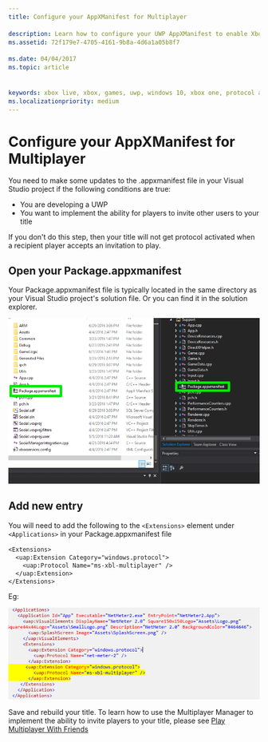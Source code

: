 ```yaml
---
title: Configure your AppXManifest for Multiplayer

description: Learn how to configure your UWP AppXManifest to enable Xbox Live multiplayer invites.
ms.assetid: 72f179e7-4705-4161-9b8a-4d6a1a05b8f7

ms.date: 04/04/2017
ms.topic: article


keywords: xbox live, xbox, games, uwp, windows 10, xbox one, protocol activation, multiplayer
ms.localizationpriority: medium
---
```


# Configure your AppXManifest for Multiplayer

You need to make some updates to the .appxmanifest file in your Visual Studio project if the following conditions are true:
- You are developing a UWP
- You want to implement the ability for players to invite other users to your title

If you don't do this step, then your title will not get  protocol activated when a recipient player accepts an invitation to play.

## Open your Package.appxmanifest

Your Package.appxmanifest file is typically located in the same directory as your Visual Studio project's solution file.  Or you can find it in the solution explorer.

![](../../images/multiplayer/multiplayer_open_appxmanifest.png)

## Add new entry

You will need to add the following to the ```<Extensions>``` element under ```<Applications>``` in your Package.appxmanifest file

```
<Extensions>
  <uap:Extension Category="windows.protocol">
    <uap:Protocol Name="ms-xbl-multiplayer" />
  </uap:Extension>
</Extensions>
```

Eg:

![](../../images/multiplayer/multiplayer_appxmanifest_changes.png)

Save and rebuild your title.  To learn how to use the Multiplayer Manager to implement the ability to invite players to your title, please see [Play Multiplayer With Friends](../multiplayer-manager/play-multiplayer-with-friends.md)
